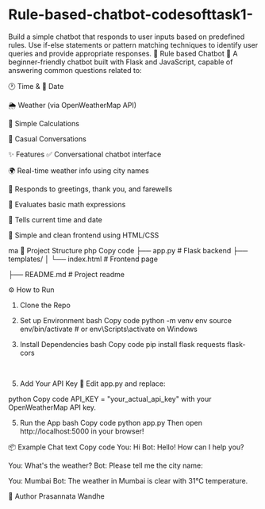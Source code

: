 # Rule-based-chatbot-codesofttask1-
Build a simple chatbot that responds to user inputs based on  predefined rules. Use if-else statements or pattern matching  techniques to identify user queries and provide appropriate  responses.
🧠 Rule based Chatbot 🤖
A beginner-friendly chatbot built with Flask and  JavaScript, capable of answering common questions related to:

🕐 Time & 📅 Date

🌦️ Weather (via OpenWeatherMap API)

🧮 Simple Calculations

📌 Casual Conversations

✨ Features
✅ Conversational chatbot interface

🌍 Real-time weather info using city names

🧠 Responds to greetings, thank you, and farewells

🔢 Evaluates basic math expressions

📅 Tells current time and date

🎨 Simple and clean frontend using HTML/CSS



ma
📁 Project Structure
php
Copy code
├── app.py               # Flask backend
├── templates/
│   └── index.html       # Frontend page
            
├── README.md            # Project readme



⚙️ How to Run
1. Clone the Repo

2. Set up Environment 
bash
Copy code
python -m venv env
source env/bin/activate   # or env\\Scripts\\activate on Windows
3. Install Dependencies
bash
Copy code
pip install flask requests flask-cors
<br>

5. Add Your API Key 🔑
Edit app.py and replace:

python
Copy code
API_KEY = "your_actual_api_key"
with your OpenWeatherMap API key.

5. Run the App
bash
Copy code
python app.py
Then open http://localhost:5000 in your browser!

📦 Example Chat
text
Copy code
You: Hi
Bot: Hello! How can I help you?

You: What's the weather?
Bot: Please tell me the city name:

You: Mumbai
Bot: The weather in Mumbai is clear with 31°C temperature.

🙌 Author
Prasannata Wandhe












